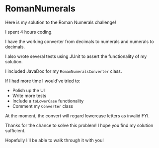 # RomanNumerals

Here is my solution to the Roman Numerals challenge!

I spent 4 hours coding.

I have the working converter from decimals to numerals and numerals to decimals.

I also wrote several tests using JUnit to assert the functionality of my solution.

I included JavaDoc for my <code>RomanNumeralsConverter</code> class.

If I had more time I would've tried to:
<ul>
  <li>Polish up the UI</li>
  <li>Write more tests</li>
  <li>Include a <code>toLowerCase</code> functionality</li>
  <li>Comment my <code>Converter</code> class</li>
  


</ul>

At the moment, the convert will regard lowercase letters as invalid FYI.

Thanks for the chance to solve this problem! I hope you find my solution sufficient.

Hopefully I'll be able to walk through it with you!

